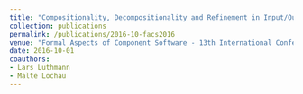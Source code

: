 ```yaml
---
title: "Compositionality, Decompositionality and Refinement in Input/Output Conformance Testing"
collection: publications
permalink: /publications/2016-10-facs2016
venue: "Formal Aspects of Component Software - 13th International Conference, FACS 2016, Besançon, France, October 19-21, 2016, Revised Selected Papers"
date: 2016-10-01
coauthors:
- Lars Luthmann
- Malte Lochau
---
```

